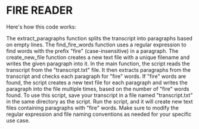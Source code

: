 # FIRE READER

Here's how this code works:

The extract_paragraphs function splits the transcript into paragraphs based on empty lines.
The find_fire_words function uses a regular expression to find words with the prefix "fire" (case-insensitive) in a paragraph.
The create_new_file function creates a new text file with a unique filename and writes the given paragraph into it.
In the main function, the script reads the transcript from the "transcript.txt" file.
It then extracts paragraphs from the transcript and checks each paragraph for "fire" words.
If "fire" words are found, the script creates a new text file for each paragraph and writes the paragraph into the file multiple times, based on the number of "fire" words found.
To use this script, save your transcript in a file named "transcript.txt" in the same directory as the script. Run the script, and it will create new text files containing paragraphs with "fire" words. Make sure to modify the regular expression and file naming conventions as needed for your specific use case.